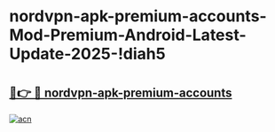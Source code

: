 # nordvpn-apk-premium-accounts-Mod-Premium-Android-Latest-Update-2025-!diah5

# <h2><a href="https://nmkmed.esa.edu.pl?title=nordvpn-apk-premium-accounts&ref=diah5">🔗👉 🔴 nordvpn-apk-premium-accounts</a></h2>

[![acn](https://github.com/user-attachments/assets/0f9c940e-d8b0-45ae-aac7-cd30a18b3e1c)](https://nmkmed.esa.edu.pl?title=nordvpn-apk-premium-accounts&ref=diah5)

